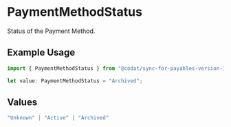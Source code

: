 # PaymentMethodStatus

Status of the Payment Method.

## Example Usage

```typescript
import { PaymentMethodStatus } from "@codat/sync-for-payables-version-1/sdk/models/shared";

let value: PaymentMethodStatus = "Archived";
```

## Values

```typescript
"Unknown" | "Active" | "Archived"
```